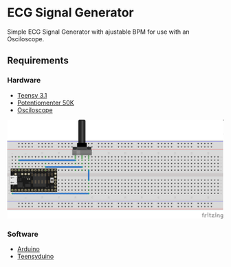 ECG Signal Generator
====================

Simple ECG Signal Generator with ajustable BPM for use with an Osciloscope.

## Requirements

### Hardware
 - [Teensy 3.1](https://www.pjrc.com/teensy/teensy31.html)
 - [Potentiomenter 50K](https://en.wikipedia.org/wiki/Potentiometer)
 - [Osciloscope](https://en.wikipedia.org/wiki/Oscilloscope)

![ECG_SignalGenerator](https://raw.githubusercontent.com/akafael/ECG-SignalGenerator/master/harware/ECG_SignalGenerator.png)

### Software
 - [Arduino](https://www.arduino.cc/en/Main/Software)
 - [Teensyduino](https://www.pjrc.com/teensy/teensyduino.html)
